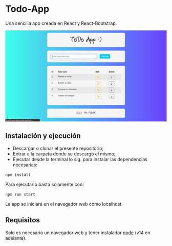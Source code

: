 # Todo-App

Una sencilla app creada en React y React-Bootstrap.

![Imagen](https://raw.githubusercontent.com/FedeHC/Todo-App/master/img/imagen-app.png)

## Instalación y ejecución

* Descargar o clonar el presente repositorio;
* Entrar a la carpeta donde se descargó el mismo;
* Ejecutar desde la terminal lo sig. para instalar las dependencias necesarias:

```node
npm install
```

Para ejecutarlo basta solamente con:

```node
npm run start
```

La app se iniciará en el navegador web como localhost.

## Requisitos

Solo es necesario un navegador web y tener instalador [node](https://nodejs.org/en/) (v14 en adelante).